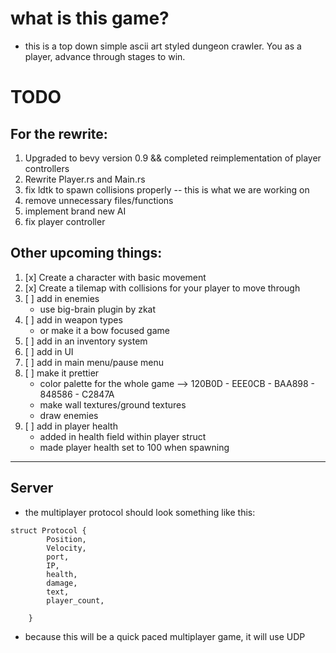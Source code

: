 # what is this game?
- this is a top down simple ascii art styled dungeon crawler. You as a player, advance through
stages to win.

# TODO
## For the rewrite:
1. Upgraded to bevy version 0.9 && completed reimplementation of player controllers
2. Rewrite Player.rs and Main.rs 
3. fix ldtk to spawn collisions properly -- this is what we are working on
4. remove unnecessary files/functions
5. implement brand new AI 
6. fix player controller
## Other upcoming things:  
1. [x] Create a character with basic movement
2. [x] Create a tilemap with collisions for your player to move through
3. [ ] add in enemies
    * use big-brain plugin by zkat 
4. [ ] add in weapon types 
    * or make it a bow focused game
5. [ ] add in an inventory system
6. [ ] add in UI 
7. [ ] add in main menu/pause menu
8. [ ] make it prettier
    * color palette for the whole game
      --> 120B0D - EEE0CB - BAA898 - 848586 - C2847A
    * make wall textures/ground textures
    * draw enemies
9. [ ] add in player health
    * added in health field within player struct
    * made player health set to 100 when spawning
---

## Server

- the multiplayer protocol should look something like this: 
```    
struct Protocol {
        Position,
        Velocity,
        port,
        IP,
        health,
        damage,
        text,
        player_count,
        
    }
```
- because this will be a quick paced multiplayer game, it will use UDP
